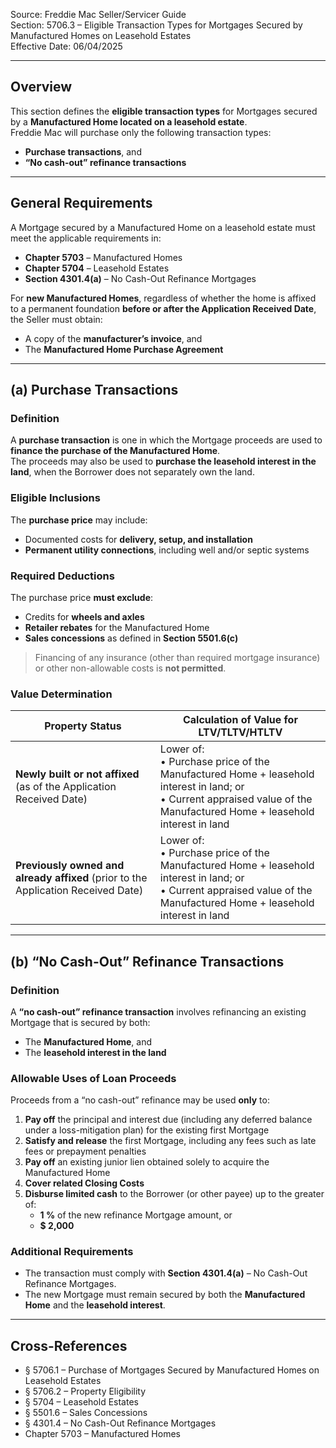 Source: Freddie Mac Seller/Servicer Guide  
Section: 5706.3 – Eligible Transaction Types for Mortgages Secured by Manufactured Homes on Leasehold Estates  
Effective Date: 06/04/2025  

---

## Overview
This section defines the **eligible transaction types** for Mortgages secured by a **Manufactured Home located on a leasehold estate**.  
Freddie Mac will purchase only the following transaction types:

- **Purchase transactions**, and  
- **“No cash-out” refinance transactions**

---

## General Requirements

A Mortgage secured by a Manufactured Home on a leasehold estate must meet the applicable requirements in:
- **Chapter 5703** – Manufactured Homes  
- **Chapter 5704** – Leasehold Estates  
- **Section 4301.4(a)** – No Cash-Out Refinance Mortgages  

For **new Manufactured Homes**, regardless of whether the home is affixed to a permanent foundation **before or after the Application Received Date**, the Seller must obtain:
- A copy of the **manufacturer’s invoice**, and  
- The **Manufactured Home Purchase Agreement**

---

## (a) Purchase Transactions

### Definition
A **purchase transaction** is one in which the Mortgage proceeds are used to **finance the purchase of the Manufactured Home**.  
The proceeds may also be used to **purchase the leasehold interest in the land**, when the Borrower does not separately own the land.

### Eligible Inclusions
The **purchase price** may include:
- Documented costs for **delivery, setup, and installation**  
- **Permanent utility connections**, including well and/or septic systems  

### Required Deductions
The purchase price **must exclude**:
- Credits for **wheels and axles**  
- **Retailer rebates** for the Manufactured Home  
- **Sales concessions** as defined in **Section 5501.6(c)**  

> Financing of any insurance (other than required mortgage insurance) or other non-allowable costs is **not permitted**.

### Value Determination
| Property Status | Calculation of Value for LTV/TLTV/HTLTV |
|-----------------|-------------------------------------------|
| **Newly built or not affixed** (as of the Application Received Date) | Lower of: <br>  • Purchase price of the Manufactured Home + leasehold interest in land; or <br>  • Current appraised value of the Manufactured Home + leasehold interest in land |
| **Previously owned and already affixed** (prior to the Application Received Date) | Lower of: <br>  • Purchase price of the Manufactured Home + leasehold interest in land; or <br>  • Current appraised value of the Manufactured Home + leasehold interest in land |

---

## (b) “No Cash-Out” Refinance Transactions

### Definition
A **“no cash-out” refinance transaction** involves refinancing an existing Mortgage that is secured by both:
- The **Manufactured Home**, and  
- The **leasehold interest in the land**  

### Allowable Uses of Loan Proceeds
Proceeds from a “no cash-out” refinance may be used **only** to:

1. **Pay off** the principal and interest due (including any deferred balance under a loss-mitigation plan) for the existing first Mortgage  
2. **Satisfy and release** the first Mortgage, including any fees such as late fees or prepayment penalties  
3. **Pay off** an existing junior lien obtained solely to acquire the Manufactured Home  
4. **Cover related Closing Costs**  
5. **Disburse limited cash** to the Borrower (or other payee) up to the greater of:  
   - **1 %** of the new refinance Mortgage amount, or  
   - **$ 2,000**

### Additional Requirements
- The transaction must comply with **Section 4301.4(a)** – No Cash-Out Refinance Mortgages.  
- The new Mortgage must remain secured by both the **Manufactured Home** and the **leasehold interest**.  

---

## Cross-References
- § 5706.1 – Purchase of Mortgages Secured by Manufactured Homes on Leasehold Estates  
- § 5706.2 – Property Eligibility  
- § 5704 – Leasehold Estates  
- § 5501.6 – Sales Concessions  
- § 4301.4 – No Cash-Out Refinance Mortgages  
- Chapter 5703 – Manufactured Homes
